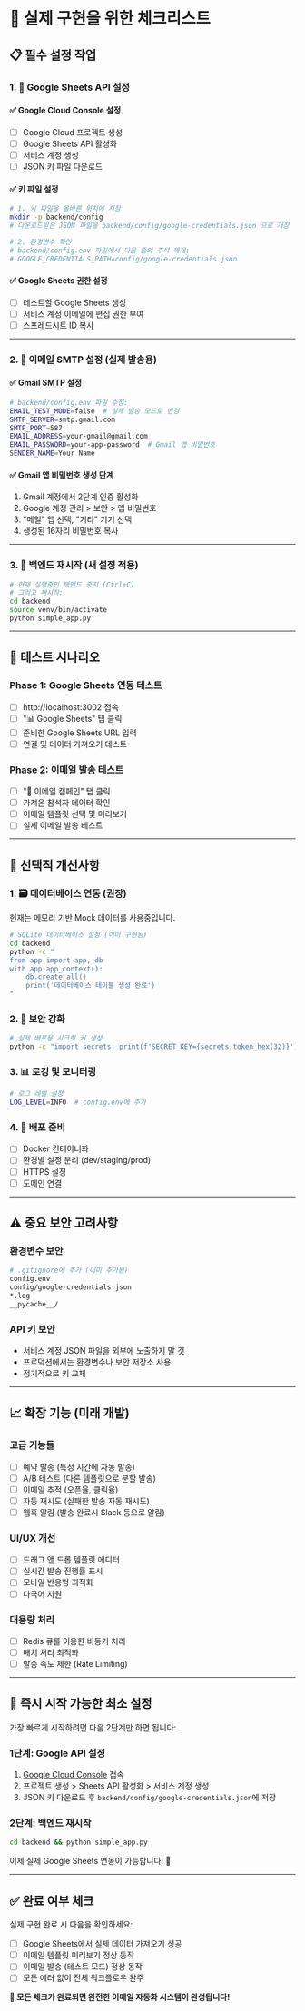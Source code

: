 # 🚀 실제 구현을 위한 체크리스트

## 📋 **필수 설정 작업**

### **1. 🔑 Google Sheets API 설정**

#### ✅ **Google Cloud Console 설정**
- [ ] Google Cloud 프로젝트 생성
- [ ] Google Sheets API 활성화  
- [ ] 서비스 계정 생성
- [ ] JSON 키 파일 다운로드

#### ✅ **키 파일 설정**
```bash
# 1. 키 파일을 올바른 위치에 저장
mkdir -p backend/config
# 다운로드받은 JSON 파일을 backend/config/google-credentials.json 으로 저장

# 2. 환경변수 확인
# backend/config.env 파일에서 다음 줄의 주석 해제:
# GOOGLE_CREDENTIALS_PATH=config/google-credentials.json
```

#### ✅ **Google Sheets 권한 설정**
- [ ] 테스트할 Google Sheets 생성
- [ ] 서비스 계정 이메일에 편집 권한 부여
- [ ] 스프레드시트 ID 복사

---

### **2. 📧 이메일 SMTP 설정 (실제 발송용)**

#### ✅ **Gmail SMTP 설정**
```bash
# backend/config.env 파일 수정:
EMAIL_TEST_MODE=false  # 실제 발송 모드로 변경
SMTP_SERVER=smtp.gmail.com
SMTP_PORT=587
EMAIL_ADDRESS=your-gmail@gmail.com
EMAIL_PASSWORD=your-app-password  # Gmail 앱 비밀번호
SENDER_NAME=Your Name
```

#### ✅ **Gmail 앱 비밀번호 생성 단계**
1. Gmail 계정에서 2단계 인증 활성화
2. Google 계정 관리 > 보안 > 앱 비밀번호
3. "메일" 앱 선택, "기타" 기기 선택
4. 생성된 16자리 비밀번호 복사

---

### **3. 🔄 백엔드 재시작 (새 설정 적용)**

```bash
# 현재 실행중인 백엔드 중지 (Ctrl+C)
# 그리고 재시작:
cd backend
source venv/bin/activate
python simple_app.py
```

---

## 🧪 **테스트 시나리오**

### **Phase 1: Google Sheets 연동 테스트**
- [ ] http://localhost:3002 접속
- [ ] "📊 Google Sheets" 탭 클릭
- [ ] 준비한 Google Sheets URL 입력
- [ ] 연결 및 데이터 가져오기 테스트

### **Phase 2: 이메일 발송 테스트**
- [ ] "🚀 이메일 캠페인" 탭 클릭  
- [ ] 가져온 참석자 데이터 확인
- [ ] 이메일 템플릿 선택 및 미리보기
- [ ] 실제 이메일 발송 테스트

---

## 🔧 **선택적 개선사항**

### **1. 🗃️ 데이터베이스 연동 (권장)**
현재는 메모리 기반 Mock 데이터를 사용중입니다.

```bash
# SQLite 데이터베이스 설정 (이미 구현됨)
cd backend
python -c "
from app import app, db
with app.app_context():
    db.create_all()
    print('데이터베이스 테이블 생성 완료')
"
```

### **2. 🔐 보안 강화**
```bash
# 실제 배포용 시크릿 키 생성
python -c "import secrets; print(f'SECRET_KEY={secrets.token_hex(32)}')"
```

### **3. 📊 로깅 및 모니터링**
```bash
# 로그 레벨 설정
LOG_LEVEL=INFO  # config.env에 추가
```

### **4. 🚀 배포 준비**
- [ ] Docker 컨테이너화
- [ ] 환경별 설정 분리 (dev/staging/prod)
- [ ] HTTPS 설정
- [ ] 도메인 연결

---

## ⚠️ **중요 보안 고려사항**

### **환경변수 보안**
```bash
# .gitignore에 추가 (이미 추가됨)
config.env
config/google-credentials.json
*.log
__pycache__/
```

### **API 키 보안**
- 서비스 계정 JSON 파일을 외부에 노출하지 말 것
- 프로덕션에서는 환경변수나 보안 저장소 사용
- 정기적으로 키 교체

---

## 📈 **확장 기능 (미래 개발)**

### **고급 기능들**
- [ ] 예약 발송 (특정 시간에 자동 발송)
- [ ] A/B 테스트 (다른 템플릿으로 분할 발송)
- [ ] 이메일 추적 (오픈율, 클릭율)
- [ ] 자동 재시도 (실패한 발송 자동 재시도)
- [ ] 웹훅 알림 (발송 완료시 Slack 등으로 알림)

### **UI/UX 개선**
- [ ] 드래그 앤 드롭 템플릿 에디터
- [ ] 실시간 발송 진행률 표시
- [ ] 모바일 반응형 최적화
- [ ] 다국어 지원

### **대용량 처리**
- [ ] Redis 큐를 이용한 비동기 처리
- [ ] 배치 처리 최적화
- [ ] 발송 속도 제한 (Rate Limiting)

---

## 🎯 **즉시 시작 가능한 최소 설정**

가장 빠르게 시작하려면 다음 2단계만 하면 됩니다:

### **1단계: Google API 설정**
1. [Google Cloud Console](https://console.cloud.google.com) 접속
2. 프로젝트 생성 > Sheets API 활성화 > 서비스 계정 생성
3. JSON 키 다운로드 후 `backend/config/google-credentials.json`에 저장

### **2단계: 백엔드 재시작**
```bash
cd backend && python simple_app.py
```

이제 실제 Google Sheets 연동이 가능합니다! 🎉

---

## ✅ **완료 여부 체크**

실제 구현 완료 시 다음을 확인하세요:

- [ ] Google Sheets에서 실제 데이터 가져오기 성공
- [ ] 이메일 템플릿 미리보기 정상 동작  
- [ ] 이메일 발송 (테스트 모드) 정상 동작
- [ ] 모든 에러 없이 전체 워크플로우 완주

**🎊 모든 체크가 완료되면 완전한 이메일 자동화 시스템이 완성됩니다!**
